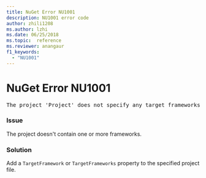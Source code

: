 ```yaml
---
title: NuGet Error NU1001
description: NU1001 error code
author: zhili1208
ms.author: lzhi
ms.date: 06/25/2018
ms.topic:  reference
ms.reviewer: anangaur
f1_keywords: 
  - "NU1001"
---
```


# NuGet Error NU1001

<pre>The project 'Project' does not specify any target frameworks in 'ProjectFile'</pre>

### Issue
The project doesn't contain one or more frameworks.

### Solution
Add a `TargetFramework` or `TargetFrameworks` property to the specified project file.

